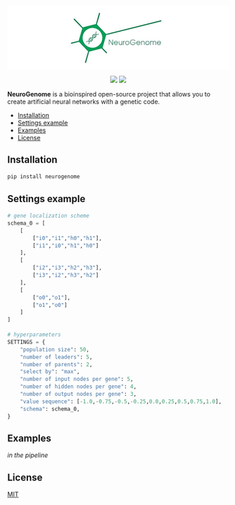 <img src="docs/NeuroGenome_1_3.jpeg" align="middle" width="1000"/>

<p align="center">
<img src="https://img.shields.io/badge/version-v0.1.0-blue.svg?style=flat&colorA=007D8A&colorB=E1523D">
<img src="https://img.shields.io/badge/license-MIT-brightgreen">
</p>

**NeuroGenome** is a bioinspired open-source project that allows you to create artificial neural networks with a genetic code.

- [Installation](#installation)
- [Settings example](#settings-example)
- [Examples](#examples)
- [License](#license)

## Installation
```python
pip install neurogenome
```
## Settings example

```python
# gene localization scheme
schema_0 = [
	[
		["i0","i1","h0","h1"],
		["i1","i0","h1","h0"]
	],
	[
		["i2","i3","h2","h3"],
		["i3","i2","h3","h2"]
	],
	[
		["o0","o1"],
		["o1","o0"]
	]
]

# hyperparameters
SETTINGS = {
	"population size": 50,
	"number of leaders": 5,
	"number of parents": 2,
	"select by": "max",
	"number of input nodes per gene": 5,
	"number of hidden nodes per gene": 4,
	"number of output nodes per gene": 3,
	"value sequence": [-1.0,-0.75,-0.5,-0.25,0.0,0.25,0.5,0.75,1.0],
	"schema": schema_0,
}
```

## Examples

_in the pipeline_

## License

[MIT](https://opensource.org/licenses/MIT)